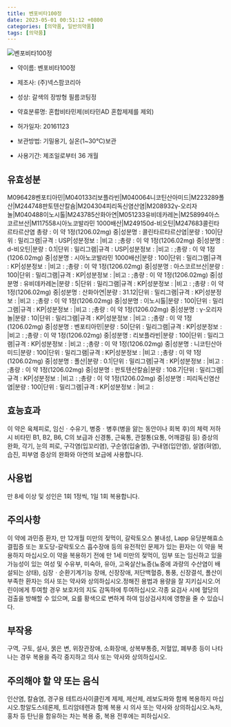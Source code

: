 ```yaml
---
title: 벤포비타100정
date: 2023-05-01 00:51:12 +0800
categories: [의약품, 일반의약품]
tags: [의약품]
---
```

![벤포비타100정](https://nedrug.mfds.go.kr/pbp/cmn/itemImageDownload/149723255199200027)

- 약이름: 벤포비타100정
- 제조사: (주)넥스팜코리아
- 성상: 갈색의 장방형 필름코팅정
- 약효분류명: 혼합비타민제(비타민AD 혼합제제를 제외)
- 허가일자: 20161123
- 보관방법: 기밀용기, 실온(1~30℃)보관 

- 사용기간: 제조일로부터 36 개월
## 유효성분
M096428벤포티아민|M040133리보플라빈|M040064니코틴산아미드|M223289폴산|M244748판토텐산칼슘|M204304피리독신염산염|M208932γ-오리자놀|M040488이노시톨|M243785산화아연|M051233유비데카레논|M258994아스코르브산|M117558시아노코발라민 1000배산|M249150d-비오틴|M247683콜린타르타르산염
총량 : 이 약 1정(1206.02mg) 중|성분명 : 콜린타르타르산염|분량 : 100|단위 : 밀리그램|규격 : USP|성분정보 : |비고 : ;총량 : 이 약 1정(1206.02mg) 중|성분명 : d-비오틴|분량 : 0.1|단위 : 밀리그램|규격 : USP|성분정보 : |비고 : ;총량 : 이 약 1정(1206.02mg) 중|성분명 : 시아노코발라민 1000배산|분량 : 100|단위 : 밀리그램|규격 : KP|성분정보 : |비고 : ;총량 : 이 약 1정(1206.02mg) 중|성분명 : 아스코르브산|분량 : 100|단위 : 밀리그램|규격 : KP|성분정보 : |비고 : ;총량 : 이 약 1정(1206.02mg) 중|성분명 : 유비데카레논|분량 : 5|단위 : 밀리그램|규격 : KP|성분정보 : |비고 : ;총량 : 이 약 1정(1206.02mg) 중|성분명 : 산화아연|분량 : 31.12|단위 : 밀리그램|규격 : KP|성분정보 : |비고 : ;총량 : 이 약 1정(1206.02mg) 중|성분명 : 이노시톨|분량 : 100|단위 : 밀리그램|규격 : KP|성분정보 : |비고 : ;총량 : 이 약 1정(1206.02mg) 중|성분명 : γ-오리자놀|분량 : 10|단위 : 밀리그램|규격 : KP|성분정보 : |비고 : ;총량 : 이 약 1정(1206.02mg) 중|성분명 : 벤포티아민|분량 : 50|단위 : 밀리그램|규격 : KP|성분정보 : |비고 : ;총량 : 이 약 1정(1206.02mg) 중|성분명 : 리보플라빈|분량 : 100|단위 : 밀리그램|규격 : KP|성분정보 : |비고 : ;총량 : 이 약 1정(1206.02mg) 중|성분명 : 니코틴산아미드|분량 : 100|단위 : 밀리그램|규격 : KP|성분정보 : |비고 : ;총량 : 이 약 1정(1206.02mg) 중|성분명 : 폴산|분량 : 0.1|단위 : 밀리그램|규격 : KP|성분정보 : |비고 : ;총량 : 이 약 1정(1206.02mg) 중|성분명 : 판토텐산칼슘|분량 : 108.7|단위 : 밀리그램|규격 : KP|성분정보 : |비고 : ;총량 : 이 약 1정(1206.02mg) 중|성분명 : 피리독신염산염|분량 : 100|단위 : 밀리그램|규격 : KP|성분정보 : |비고 :
## 효능효과
이 약은 육체피로, 임신ㆍ수유기, 병중ㆍ병후(병을 앓는 동안이나 회복 후)의 체력 저하 시 비타민 B1, B2, B6, C의 보급과 신경통, 근육통, 관절통(요통, 어깨결림 등) 증상의 완화, 각기, 눈의 피로, 구각염(입꼬리염), 구순염(입술염), 구내염(입안염), 설염(혀염), 습진, 피부염 증상의 완화와 아연의 보급에 사용합니다. 
## 사용법
만 8세 이상 및 성인은 1회 1정씩, 1일 1회 복용합니다.
## 주의사항
이 약에 과민증 환자, 만 12개월 미만의 젖먹이, 갈락토오스 불내성, Lapp 유당분해효소 결핍증 또는 포도당-갈락토오스 흡수장애 등의 유전적인 문제가 있는 환자는 이 약을 복용하지 마십시오.이 약을 복용하기 전에 만 1세 미만의 젖먹이, 임부 또는 임신하고 있을 가능성이 있는 여성 및 수유부, 미숙아, 유아, 고옥살산뇨증(뇨중에 과량의 수산염이 배설되는 상태), 심장ㆍ순환기계기능 장애, 신장장애, 저단백혈증, 통풍, 신장결석, 폴산이 부족한 환자는 의사 또는 약사와 상의하십시오.정해진 용법과 용량을 잘 지키십시오.어린이에게 투여할 경우 보호자의 지도 감독하에 투여하십시오.각종 요검사 시에 혈당의 검출을 방해할 수 있으며, 요를 황색으로 변하게 하여 임상검사치에 영향을 줄 수 있습니다.
## 부작용
구역, 구토, 설사, 묽은 변, 위장관장애, 소화장애, 상복부통증, 저혈압, 폐부종 등이 나타나는 경우 복용을 즉각 중지하고 의사 또는 약사와 상의하십시오.
## 주의해야 할 약 또는 음식
인산염, 칼슘염, 경구용 테트라사이클린계 제제, 제산제, 레보도파와 함께 복용하지 마십시오.항알도스테론제, 트리암테렌과 함께 복용 시 의사 또는 약사와 상의하십시오.녹차, 홍차 등 탄닌을 함유하는 차는 복용 중, 복용 전후에는 피하십시오.

